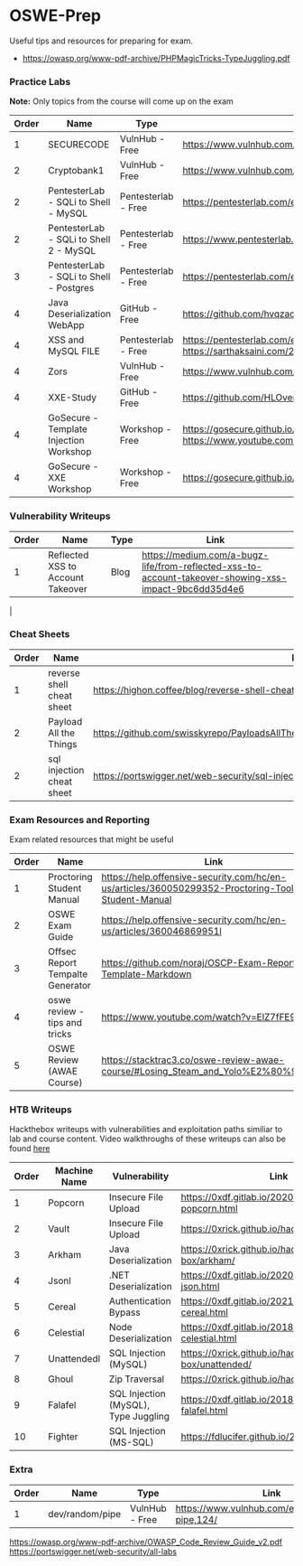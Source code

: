 # OSWE-Prep

Useful tips and resources for preparing for exam.


* https://owasp.org/www-pdf-archive/PHPMagicTricks-TypeJuggling.pdf


### Practice Labs

**Note:** Only topics from the course will come up on the exam

| Order | Name | Type | Link |
|--- | ----- | ----- | --- |
| 1 | SECURECODE | VulnHub - Free | https://www.vulnhub.com/entry/securecode-1,651/ |
| 2 | Cryptobank1 | VulnHub - Free | https://www.vulnhub.com/entry/cryptobank-1,467/ |
| 2 | PentesterLab - SQLi to Shell - MySQL | Pentesterlab - Free | https://pentesterlab.com/exercises/from_sqli_to_shell/course |
| 2 | PentesterLab - SQLi to Shell 2 - MySQL | Pentesterlab - Free  | https://www.pentesterlab.com/exercises/from_sqli_to_shell_II/course |
| 3 | PentesterLab - SQLi to Shell - Postgres | Pentesterlab - Free  | https://pentesterlab.com/exercises/from_sqli_to_shell_pg_edition/course |
| 4 | Java Deserialization WebApp | GitHub - Free | https://github.com/hvqzao/java-deserialize-webapp |
| 4 | XSS and MySQL FILE | Pentesterlab - Free | https://pentesterlab.com/exercises/xss_and_mysql_file/course, https://sarthaksaini.com/2019/awae/xss-rce.html |
| 4 | Zors |  VulnHub - Free | https://www.vulnhub.com/entry/tophatsec-zorz,117/ |
| 4 | XXE-Study |  GitHub - Free | https://github.com/HLOverflow/XXE-study |
| 4 | GoSecure - Template Injection Workshop | Workshop - Free | https://gosecure.github.io/template-injection-workshop/, https://www.youtube.com/watch?v=I7xQZOvZzIw |
| 4 | GoSecure - XXE Workshop | Workshop - Free | https://gosecure.github.io/xxe-workshop/ |




### Vulnerability Writeups

| Order | Name | Type | Link |
|--- | ----- | ----- | --- |
| 1 | Reflected XSS to Account Takeover | Blog | https://medium.com/a-bugz-life/from-reflected-xss-to-account-takeover-showing-xss-impact-9bc6dd35d4e6
 |



### Cheat Sheets

| Order | Name |  Link |
|--- | ----- | ----- |
| 1 | reverse shell cheat sheet | https://highon.coffee/blog/reverse-shell-cheat-sheet/ |
| 2 | Payload All the Things | https://github.com/swisskyrepo/PayloadsAllTheThings/tree/master/Upload%20Insecure%20Files |
| 2 | sql injection cheat sheet | https://portswigger.net/web-security/sql-injection/cheat-sheet |


### Exam Resources and Reporting  
Exam related resources that might be useful

| Order |  Name | Link |
|--- | ----- | ---- | 
| 1 | Proctoring Student Manual | https://help.offensive-security.com/hc/en-us/articles/360050299352-Proctoring-Tool-Student-Manual |
| 2 | OSWE Exam Guide | https://help.offensive-security.com/hc/en-us/articles/360046869951l |
| 3 | Offsec Report Tempalte Generator | https://github.com/noraj/OSCP-Exam-Report-Template-Markdown |
| 4 | oswe review - tips and tricks | https://www.youtube.com/watch?v=ElZ7fFE9Gr4 |
| 5 | OSWE Review (AWAE Course) | https://stacktrac3.co/oswe-review-awae-course/#Losing_Steam_and_Yolo%E2%80%99ing_It |


### HTB Writeups
Hackthebox writeups with vulnerabilities and exploitation paths similiar to lab and course content. Video walkthroughs of these writeups can also be found [here](https://www.youtube.com/c/ippsec/videos)

| Order | Machine Name | Vulnerability | Link |
|--- | ----- | ----- | --- |
| 1 | Popcorn | Insecure File Upload | https://0xdf.gitlab.io/2020/06/23/htb-popcorn.html |
| 2 | Vault | Insecure File Upload | https://0xrick.github.io/hack-the-box/vault/ |
| 3 | Arkham | Java Deserialization | https://0xrick.github.io/hack-the-box/arkham/ |
| 4 | Jsonl | .NET Deserialization | https://0xdf.gitlab.io/2020/02/15/htb-json.html |
| 5 | Cereal | Authentication Bypass | https://0xdf.gitlab.io/2021/05/29/htb-cereal.html |
| 6 | Celestial | Node Deserialization | https://0xdf.gitlab.io/2018/08/25/htb-celestial.html |
| 7 | Unattendedl | SQL Injection (MySQL) | https://0xrick.github.io/hack-the-box/unattended/|
| 8 | Ghoul | Zip Traversal | https://0xrick.github.io/hack-the-box/ghoul/ |
| 9 | Falafel | SQL Injection (MySQL), Type Juggling | https://0xdf.gitlab.io/2018/06/23/htb-falafel.html |
| 10 | Fighter | SQL Injection (MS-SQL) | https://fdlucifer.github.io/2020/06/03/fighter/ |








### Extra


| Order | Name | Type | Link |
|--- | ----- | ----- | --- |
| 1 | dev/random/pipe | VulnHub - Free | https://www.vulnhub.com/entry/devrandom-pipe,124/ |
https://owasp.org/www-pdf-archive/OWASP_Code_Review_Guide_v2.pdf
https://portswigger.net/web-security/all-labs




